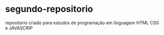 # segundo-repositorio
repositorio criado para estudos de programação em linguagem HTML CSS e JAVASCRIP
